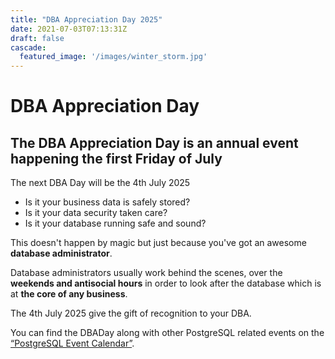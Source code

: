 ```yaml
---
title: "DBA Appreciation Day 2025"
date: 2021-07-03T07:13:31Z
draft: false
cascade:
  featured_image: '/images/winter_storm.jpg'
---
```


#  DBA Appreciation Day
## The DBA Appreciation Day is an annual event happening the first Friday of July

The next DBA Day will be the 4th July 2025

* Is it your business data is safely stored?
* Is it your data security taken care?
* Is it your database running safe and sound?

This doesn't happen by magic but just because you've got an awesome **database administrator**.

Database administrators usually work behind the scenes, over the **weekends and antisocial hours** in order to look after the database which is at **the core of any business**.

The 4th July 2025 give the gift of recognition to your DBA.

You can find the DBADay along with other PostgreSQL related events on the [“PostgreSQL Event Calendar”](https://calendar.google.com/calendar/u/0?cid=NTdhMGEwM2E0OTI1NzAwYTFiZGZlZWYyMGNiYjM0MTMzMGFhMzQzM2ViZTY3OGU5ZDVjZDM0ZjYwNWEyZmQ5MkBncm91cC5jYWxlbmRhci5nb29nbGUuY29t).

